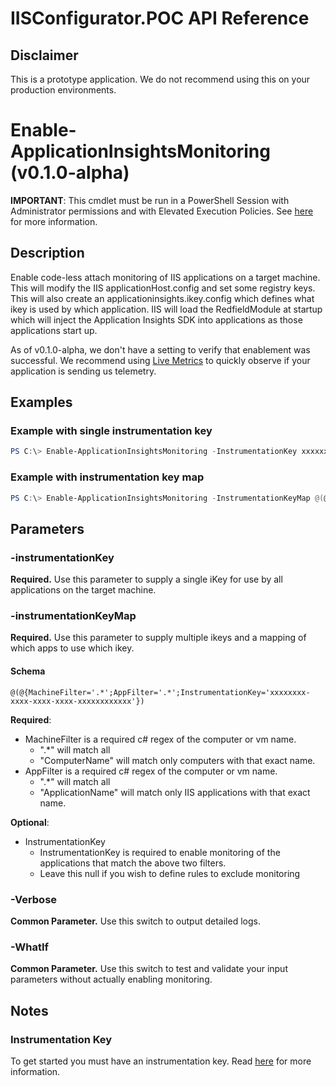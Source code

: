 # IISConfigurator.POC API Reference

## Disclaimer
This is a prototype application. 
We do not recommend using this on your production environments.

# Enable-ApplicationInsightsMonitoring (v0.1.0-alpha)

**IMPORTANT**: This cmdlet must be run in a PowerShell Session with Administrator permissions and with Elevated Execution Policies. See [here](DetailedInstructions.md#run-powershell-as-administrator-with-elevated-execution-policies) for more information.

## Description

Enable code-less attach monitoring of IIS applications on a target machine.
This will modify the IIS applicationHost.config and set some registry keys.
This will also create an applicationinsights.ikey.config which defines what ikey is used by which application.
IIS will load the RedfieldModule at startup which will inject the Application Insights SDK into applications as those applications start up.

As of v0.1.0-alpha, we don't have a setting to verify that enablement was successful. 
We recommend using [Live Metrics](https://docs.microsoft.com/azure/azure-monitor/app/live-stream) to quickly observe if your application is sending us telemetry.

## Examples

### Example with single instrumentation key
```powershell
PS C:\> Enable-ApplicationInsightsMonitoring -InstrumentationKey xxxxxxxx-xxxx-xxxx-xxxx-xxxxxxxxxxxx
```

### Example with instrumentation key map
```powershell
PS C:\> Enable-ApplicationInsightsMonitoring -InstrumentationKeyMap @(@{MachineFilter='.*';AppFilter='.*';InstrumentationKey='xxxxxxxx-xxxx-xxxx-xxxx-xxxxxxxxxxxx'},@{MachineFilter='two';AppFilter='two';InstrumentationKey='xxxxxxxx-xxxx-xxxx-xxxx-xxxxxxxxxxxx'}, @{MachineFilter='.*';AppFilter='exclude'})

```

## Parameters 

### -instrumentationKey
**Required.** Use this parameter to supply a single iKey for use by all applications on the target machine.

### -instrumentationKeyMap
**Required.** Use this parameter to supply multiple ikeys and a mapping of which apps to use which ikey.

#### Schema
`@(@{MachineFilter='.*';AppFilter='.*';InstrumentationKey='xxxxxxxx-xxxx-xxxx-xxxx-xxxxxxxxxxxx'})`

**Required**:
- MachineFilter is a required c# regex of the computer or vm name.
	- ".*" will match all
	- "ComputerName" will match only computers with that exact name.
- AppFilter is a required c# regex of the computer or vm name.
	- ".*" will match all
	- "ApplicationName" will match only IIS applications with that exact name.

**Optional**: 
- InstrumentationKey
	- InstrumentationKey is required to enable monitoring of the applications that match the above two filters.
	- Leave this null if you wish to define rules to exclude monitoring



### -Verbose
**Common Parameter.** Use this switch to output detailed logs.

### -WhatIf 
**Common Parameter.** Use this switch to test and validate your input parameters without actually enabling monitoring.


## Notes

### Instrumentation Key
To get started you must have an instrumentation key. Read [here](https://docs.microsoft.com/azure/azure-monitor/app/create-new-resource#copy-the-instrumentation-key) for more information.
